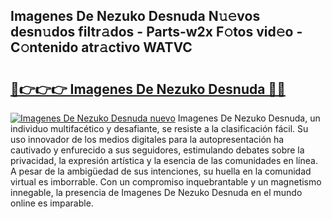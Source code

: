 ## Imagenes De Nezuko Desnuda N𝚞𝚎vos desn𝚞dos filtr𝚊dos - Parts-w2x F𝚘tos vid𝚎o - C𝚘ntenido atr𝚊ctivo WATVC

# <h2><a href="http://mb1lv5.tromn.icu/?c=Imagenes+De+Nezuko+Desnuda">🔗👉👉👉 Imagenes De Nezuko Desnuda 🔗🔗</a></h2>

[![Imagenes De Nezuko Desnuda nuevo](https://i.imgur.com/pEAQMta.gif)](http://mb1lv5.tromn.icu/?c=Imagenes+De+Nezuko+Desnuda)
Imagenes De Nezuko Desnuda, un individuo multifacético y desafiante, se resiste a la clasificación fácil. Su uso innovador de los medios digitales para la autopresentación ha cautivado y enfurecido a sus seguidores, estimulando debates sobre la privacidad, la expresión artística y la esencia de las comunidades en línea. A pesar de la ambigüedad de sus intenciones, su huella en la comunidad virtual es imborrable. Con un compromiso inquebrantable y un magnetismo innegable, la presencia de Imagenes De Nezuko Desnuda en el mundo online es imparable.
